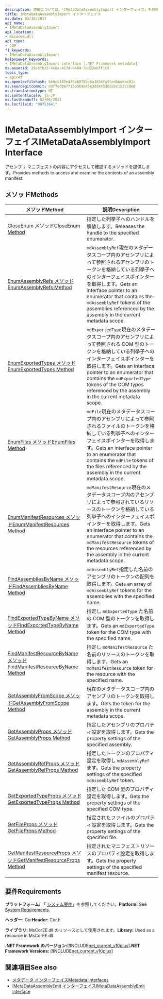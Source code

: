 ```yaml
---
description: 詳細については、「IMetaDataAssemblyImport インターフェイス」を参照してください。
title: IMetaDataAssemblyImport インターフェイス
ms.date: 03/30/2017
api_name:
- IMetaDataAssemblyImport
api_location:
- mscoree.dll
api_type:
- COM
f1_keywords:
- IMetaDataAssemblyImport
helpviewer_keywords:
- IMetaDataAssemblyImport interface [.NET Framework metadata]
ms.assetid: 29c6fba5-4cea-417d-b484-7ed22ebff1c9
topic_type:
- apiref
ms.openlocfilehash: bb9c5163e4f5b68700e5a3836fa55edbbebac01c
ms.sourcegitcommit: ddf7edb67715a5b9a45e3dd44536dabc153c1de0
ms.translationtype: MT
ms.contentlocale: ja-JP
ms.lasthandoff: 02/06/2021
ms.locfileid: "99753641"
---
```

# <a name="imetadataassemblyimport-interface"></a><span data-ttu-id="196a5-103">IMetaDataAssemblyImport インターフェイス</span><span class="sxs-lookup"><span data-stu-id="196a5-103">IMetaDataAssemblyImport Interface</span></span>

<span data-ttu-id="196a5-104">アセンブリ マニフェストの内容にアクセスして確認するメソッドを提供します。</span><span class="sxs-lookup"><span data-stu-id="196a5-104">Provides methods to access and examine the contents of an assembly manifest.</span></span>  
  
## <a name="methods"></a><span data-ttu-id="196a5-105">メソッド</span><span class="sxs-lookup"><span data-stu-id="196a5-105">Methods</span></span>  
  
|<span data-ttu-id="196a5-106">メソッド</span><span class="sxs-lookup"><span data-stu-id="196a5-106">Method</span></span>|<span data-ttu-id="196a5-107">説明</span><span class="sxs-lookup"><span data-stu-id="196a5-107">Description</span></span>|  
|------------|-----------------|  
|[<span data-ttu-id="196a5-108">CloseEnum メソッド</span><span class="sxs-lookup"><span data-stu-id="196a5-108">CloseEnum Method</span></span>](imetadataassemblyimport-closeenum-method.md)|<span data-ttu-id="196a5-109">指定した列挙子へのハンドルを解放します。</span><span class="sxs-lookup"><span data-stu-id="196a5-109">Releases the handle to the specified enumerator.</span></span>|  
|[<span data-ttu-id="196a5-110">EnumAssemblyRefs メソッド</span><span class="sxs-lookup"><span data-stu-id="196a5-110">EnumAssemblyRefs Method</span></span>](imetadataassemblyimport-enumassemblyrefs-method.md)|<span data-ttu-id="196a5-111">`mdAssemblyRef`現在のメタデータスコープ内のアセンブリによって参照されるアセンブリのトークンを格納している列挙子へのインターフェイスポインターを取得します。</span><span class="sxs-lookup"><span data-stu-id="196a5-111">Gets an interface pointer to an enumerator that contains the `mdAssemblyRef` tokens of the assemblies referenced by the assembly in the current metadata scope.</span></span>|  
|[<span data-ttu-id="196a5-112">EnumExportedTypes メソッド</span><span class="sxs-lookup"><span data-stu-id="196a5-112">EnumExportedTypes Method</span></span>](imetadataassemblyimport-enumexportedtypes-method.md)|<span data-ttu-id="196a5-113">`mdExportedType`現在のメタデータスコープ内のアセンブリによって参照される COM 型のトークンを格納している列挙子へのインターフェイスポインターを取得します。</span><span class="sxs-lookup"><span data-stu-id="196a5-113">Gets an interface pointer to an enumerator that contains the `mdExportedType` tokens of the COM types referenced by the assembly in the current metadata scope.</span></span>|  
|[<span data-ttu-id="196a5-114">EnumFiles メソッド</span><span class="sxs-lookup"><span data-stu-id="196a5-114">EnumFiles Method</span></span>](imetadataassemblyimport-enumfiles-method.md)|<span data-ttu-id="196a5-115">`mdFile`現在のメタデータスコープ内のアセンブリによって参照されるファイルのトークンを格納している列挙子へのインターフェイスポインターを取得します。</span><span class="sxs-lookup"><span data-stu-id="196a5-115">Gets an interface pointer to an enumerator that contains the `mdFile` tokens of the files referenced by the assembly in the current metadata scope.</span></span>|  
|[<span data-ttu-id="196a5-116">EnumManifestResources メソッド</span><span class="sxs-lookup"><span data-stu-id="196a5-116">EnumManifestResources Method</span></span>](imetadataassemblyimport-enummanifestresources-method.md)|<span data-ttu-id="196a5-117">`mdManifestResource`現在のメタデータスコープ内のアセンブリによって参照されているリソースのトークンを格納している列挙子へのインターフェイスポインターを取得します。</span><span class="sxs-lookup"><span data-stu-id="196a5-117">Gets an interface pointer to an enumerator that contains the `mdManifestResource` tokens of the resources referenced by the assembly in the current metadata scope.</span></span>|  
|[<span data-ttu-id="196a5-118">FindAssembliesByName メソッド</span><span class="sxs-lookup"><span data-stu-id="196a5-118">FindAssembliesByName Method</span></span>](imetadataassemblyimport-findassembliesbyname-method.md)|<span data-ttu-id="196a5-119">`mdAssemblyRef`指定した名前のアセンブリのトークンの配列を取得します。</span><span class="sxs-lookup"><span data-stu-id="196a5-119">Gets an array of `mdAssemblyRef` tokens for the assemblies with the specified name.</span></span>|  
|[<span data-ttu-id="196a5-120">FindExportedTypeByName メソッド</span><span class="sxs-lookup"><span data-stu-id="196a5-120">FindExportedTypeByName Method</span></span>](imetadataassemblyimport-findexportedtypebyname-method.md)|<span data-ttu-id="196a5-121">指定し `mdExportedType` た名前の COM 型のトークンを取得します。</span><span class="sxs-lookup"><span data-stu-id="196a5-121">Gets an `mdExportedType` token for the COM type with the specified name.</span></span>|  
|[<span data-ttu-id="196a5-122">FindManifestResourceByName メソッド</span><span class="sxs-lookup"><span data-stu-id="196a5-122">FindManifestResourceByName Method</span></span>](imetadataassemblyimport-findmanifestresourcebyname-method.md)|<span data-ttu-id="196a5-123">指定し `mdManifestResource` た名前のリソースのトークンを取得します。</span><span class="sxs-lookup"><span data-stu-id="196a5-123">Gets an `mdManifestResource` token for the resource with the specified name.</span></span>|  
|[<span data-ttu-id="196a5-124">GetAssemblyFromScope メソッド</span><span class="sxs-lookup"><span data-stu-id="196a5-124">GetAssemblyFromScope Method</span></span>](imetadataassemblyimport-getassemblyfromscope-method.md)|<span data-ttu-id="196a5-125">現在のメタデータスコープ内のアセンブリのトークンを取得します。</span><span class="sxs-lookup"><span data-stu-id="196a5-125">Gets the token for the assembly in the current metadata scope.</span></span>|  
|[<span data-ttu-id="196a5-126">GetAssemblyProps メソッド</span><span class="sxs-lookup"><span data-stu-id="196a5-126">GetAssemblyProps Method</span></span>](imetadataassemblyimport-getassemblyprops-method.md)|<span data-ttu-id="196a5-127">指定したアセンブリのプロパティ設定を取得します。</span><span class="sxs-lookup"><span data-stu-id="196a5-127">Gets the property settings of the specified assembly.</span></span>|  
|[<span data-ttu-id="196a5-128">GetAssemblyRefProps メソッド</span><span class="sxs-lookup"><span data-stu-id="196a5-128">GetAssemblyRefProps Method</span></span>](imetadataassemblyimport-getassemblyrefprops-method.md)|<span data-ttu-id="196a5-129">指定したトークンのプロパティ設定を取得し `mdAssemblyRef` ます。</span><span class="sxs-lookup"><span data-stu-id="196a5-129">Gets the property settings of the specified `mdAssemblyRef` token.</span></span>|  
|[<span data-ttu-id="196a5-130">GetExportedTypeProps メソッド</span><span class="sxs-lookup"><span data-stu-id="196a5-130">GetExportedTypeProps Method</span></span>](imetadataassemblyimport-getexportedtypeprops-method.md)|<span data-ttu-id="196a5-131">指定した COM 型のプロパティ設定を取得します。</span><span class="sxs-lookup"><span data-stu-id="196a5-131">Gets the property settings of the specified COM type.</span></span>|  
|[<span data-ttu-id="196a5-132">GetFileProps メソッド</span><span class="sxs-lookup"><span data-stu-id="196a5-132">GetFileProps Method</span></span>](imetadataassemblyimport-getfileprops-method.md)|<span data-ttu-id="196a5-133">指定されたファイルのプロパティ設定を取得します。</span><span class="sxs-lookup"><span data-stu-id="196a5-133">Gets the property settings of the specified file.</span></span>|  
|[<span data-ttu-id="196a5-134">GetManifestResourceProps メソッド</span><span class="sxs-lookup"><span data-stu-id="196a5-134">GetManifestResourceProps Method</span></span>](imetadataassemblyimport-getmanifestresourceprops-method.md)|<span data-ttu-id="196a5-135">指定されたマニフェストリソースのプロパティ設定を取得します。</span><span class="sxs-lookup"><span data-stu-id="196a5-135">Gets the property settings of the specified manifest resource.</span></span>|  
  
## <a name="requirements"></a><span data-ttu-id="196a5-136">要件</span><span class="sxs-lookup"><span data-stu-id="196a5-136">Requirements</span></span>  

 <span data-ttu-id="196a5-137">**プラットフォーム:** 「 [システム要件](../../get-started/system-requirements.md)」を参照してください。</span><span class="sxs-lookup"><span data-stu-id="196a5-137">**Platform:** See [System Requirements](../../get-started/system-requirements.md).</span></span>  
  
 <span data-ttu-id="196a5-138">**ヘッダー:** Cor</span><span class="sxs-lookup"><span data-stu-id="196a5-138">**Header:** Cor.h</span></span>  
  
 <span data-ttu-id="196a5-139">**ライブラリ:** MsCorEE.dll のリソースとして使用されます。</span><span class="sxs-lookup"><span data-stu-id="196a5-139">**Library:** Used as a resource in MsCorEE.dll</span></span>  
  
 <span data-ttu-id="196a5-140">**.NET Framework のバージョン:**[!INCLUDE[net_current_v10plus](../../../../includes/net-current-v10plus-md.md)]</span><span class="sxs-lookup"><span data-stu-id="196a5-140">**.NET Framework Versions:** [!INCLUDE[net_current_v10plus](../../../../includes/net-current-v10plus-md.md)]</span></span>  
  
## <a name="see-also"></a><span data-ttu-id="196a5-141">関連項目</span><span class="sxs-lookup"><span data-stu-id="196a5-141">See also</span></span>

- [<span data-ttu-id="196a5-142">メタデータ インターフェイス</span><span class="sxs-lookup"><span data-stu-id="196a5-142">Metadata Interfaces</span></span>](metadata-interfaces.md)
- [<span data-ttu-id="196a5-143">IMetaDataAssemblyEmit インターフェイス</span><span class="sxs-lookup"><span data-stu-id="196a5-143">IMetaDataAssemblyEmit Interface</span></span>](imetadataassemblyemit-interface.md)
